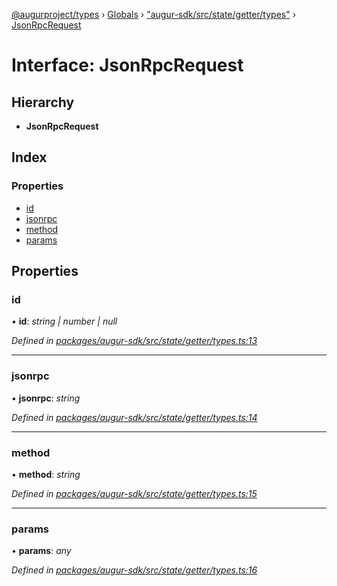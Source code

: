 [@augurproject/types](../README.md) › [Globals](../globals.md) › ["augur-sdk/src/state/getter/types"](../modules/_augur_sdk_src_state_getter_types_.md) › [JsonRpcRequest](_augur_sdk_src_state_getter_types_.jsonrpcrequest.md)

# Interface: JsonRpcRequest

## Hierarchy

* **JsonRpcRequest**

## Index

### Properties

* [id](_augur_sdk_src_state_getter_types_.jsonrpcrequest.md#id)
* [jsonrpc](_augur_sdk_src_state_getter_types_.jsonrpcrequest.md#jsonrpc)
* [method](_augur_sdk_src_state_getter_types_.jsonrpcrequest.md#method)
* [params](_augur_sdk_src_state_getter_types_.jsonrpcrequest.md#params)

## Properties

###  id

• **id**: *string | number | null*

*Defined in [packages/augur-sdk/src/state/getter/types.ts:13](https://github.com/AugurProject/augur/blob/69c4be52bf/packages/augur-sdk/src/state/getter/types.ts#L13)*

___

###  jsonrpc

• **jsonrpc**: *string*

*Defined in [packages/augur-sdk/src/state/getter/types.ts:14](https://github.com/AugurProject/augur/blob/69c4be52bf/packages/augur-sdk/src/state/getter/types.ts#L14)*

___

###  method

• **method**: *string*

*Defined in [packages/augur-sdk/src/state/getter/types.ts:15](https://github.com/AugurProject/augur/blob/69c4be52bf/packages/augur-sdk/src/state/getter/types.ts#L15)*

___

###  params

• **params**: *any*

*Defined in [packages/augur-sdk/src/state/getter/types.ts:16](https://github.com/AugurProject/augur/blob/69c4be52bf/packages/augur-sdk/src/state/getter/types.ts#L16)*
